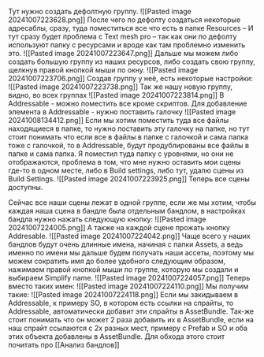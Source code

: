 Тут нужно создать дефолтную группу.
![[Pasted image 20241007223628.png]]
После чего по дефолту создаться некоторые адресаблы, сразу, туда поместиться все что есть в папке Resources – И тут сразу будет проблема с Text mesh pro – так как они по дефолту используют папку с ресурсами и вроде как там проблемно изменить это.
![[Pasted image 20241007223647.png]]
Дальше мы можем либо создать большую группу из наших ресурсов, либо создать свою группу, щелкнув правой кнопкой мыши по окну.
![[Pasted image 20241007223706.png]]
Создав группу у неё, есть некоторые настройки:
![[Pasted image 20241007223738.png]]
Так же нашу новую группу, видно, во всех группах
![[Pasted image 20241007223814.png]]
В Addressable - можно поместить все кроме скриптов.
Для добавление элемента в Addressable - нужно поставить галочку 
![[Pasted image 20241008134412.png]]
Если мы хотим поместить туда все файлы находящиеся в папке, то нужно поставить эту галочку на папке, но тут стоит понимать что если все в файлы в папке с галочкой и сама папка тоже с галочкой, то в Addressable, будут продублированы все файлы в папке и сама папка. 
Я поместил туда папку с уровнями, но они не отображаются, проблема в том, что мне нужно оставить мои сцены где-то в одном месте, либо в Build settings, либо тут, удалю сцены из Build Settings.
![[Pasted image 20241007223925.png]]
Теперь все сцены доступны.

Сейчас все наши сцены лежат в одной группе, если же мы хотим, чтобы каждая наша сцена в бандле была отдельным бандлом, в настройках бандла нужно нажать следующую кнопку:
![[Pasted image 20241007224005.png]]
А также на каждой сцене прожать кнопку Addresable.
![[Pasted image 20241007224042.png]]
Чаще всего у наших бандлов будут очень длинные имена, начиная с папки Assets, а ведь именно по имени мы дальше будем получать наши ассеты, поэтому мы можем сократить имя до более удобного следующим образом, нажимаем правой кнопкой мыши по группе, которую мы создали и выбираем Simplify name.
![[Pasted image 20241007224057.png]]
Теперь вместо таких имен:
![[Pasted image 20241007224110.png]]
Мы получим такие:
![[Pasted image 20241007224118.png]]
Если мы закидываем в Addressable, к примеру SO, в котором есть ссылки на спрайты, то Addressable, автоматически добавит эти спрайты в AssetBundle.
Так-же стоит понимать что он может 2 раза добавить их в AssetBundle, если на наш спрайт ссылаются с 2х разных мест, примеру с Prefab и SO и оба этих объекта добавлены в AssetBundle. Для обхода этого стоит почитать про [[Анализ бандлов]]
